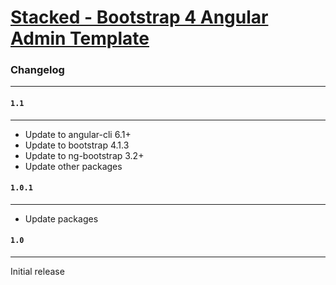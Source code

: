 # [Stacked - Bootstrap 4 Angular Admin Template](https://themeforest.net/user/iamnyasha)


### Changelog
***

#### `1.1`
***

* Update to angular-cli 6.1+
* Update to bootstrap 4.1.3
* Update to ng-bootstrap 3.2+
* Update other packages


#### `1.0.1`
***

- Update packages


#### `1.0`
***

Initial release
